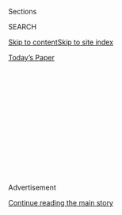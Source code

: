 <div id="app">

<div>

<div>

<div>

<div class="NYTAppHideMasthead css-1q2w90k e1suatyy0">

<div class="section css-ui9rw0 e1suatyy2">

<div class="css-eph4ug er09x8g0">

<div class="css-6n7j50">

</div>

<span class="css-1dv1kvn">Sections</span>

<div class="css-10488qs">

<span class="css-1dv1kvn">SEARCH</span>

</div>

[Skip to content](#site-content)[Skip to site
index](#site-index)

</div>

<div class="css-10698na e1huz5gh0">

</div>

</div>

<div id="masthead-bar-one" class="section hasLinks css-15hmgas e1csuq9d3">

<div class="css-uqyvli e1csuq9d0">

</div>

<div class="css-1uqjmks e1csuq9d1">

</div>

<div class="css-9e9ivx">

[](https://myaccount.nytimes3xbfgragh.onion/auth/login?response_type=cookie&client_id=vi)

</div>

<div class="css-1bvtpon e1csuq9d2">

[Today’s
Paper](https://www.nytimes3xbfgragh.onion/section/todayspaper)

</div>

</div>

</div>

</div>

<div data-aria-hidden="false">

<div id="site-content" data-role="main">

<div>

<div class="css-1aor85t" style="opacity:0.000000001;z-index:-1;visibility:hidden">

<div class="css-1hqnpie">

<div class="css-epjblv">

<span class="css-17xtcya">[Opinion](/section/opinion)</span><span class="css-x15j1o">|</span><span class="css-fwqvlz">We
Need a Monument to the Unknown
America</span>

</div>

<div class="css-k008qs">

<div class="css-1iwv8en">

<span class="css-18z7m18"></span>

<div>

</div>

</div>

<span class="css-1n6z4y">https://nyti.ms/3i5c13x</span>

<div class="css-1705lsu">

<div class="css-4xjgmj">

<div class="css-4skfbu" data-role="toolbar" data-aria-label="Social Media Share buttons, Save button, and Comments Panel with current comment count" data-testid="share-tools">

  - 
  - 
  - 
  - 
    
    <div class="css-6n7j50">
    
    </div>

  - 

</div>

</div>

</div>

</div>

</div>

</div>

<div id="NYT_TOP_BANNER_REGION" class="css-13pd83m">

</div>

<div id="top-wrapper" class="css-1sy8kpn">

<div id="top-slug" class="css-l9onyx">

Advertisement

</div>

[Continue reading the main
story](#after-top)

<div class="ad top-wrapper" style="text-align:center;height:100%;display:block;min-height:250px">

<div id="top" class="place-ad" data-position="top" data-size-key="top">

</div>

</div>

<div id="after-top">

</div>

</div>

<div>

<div class="css-v5btjw etb61u70">

<div class="css-v05ibm etb61u71">

[Opinion](/section/opinion)

</div>

</div>

<div id="sponsor-wrapper" class="css-1hyfx7x">

<div id="sponsor-slug" class="css-19vbshk">

Supported by

</div>

[Continue reading the main
story](#after-sponsor)

<div id="sponsor" class="ad sponsor-wrapper" style="text-align:center;height:100%;display:block">

</div>

<div id="after-sponsor">

</div>

</div>

<div class="css-186x18t">

THE STONE

</div>

<div class="css-1vkm6nb ehdk2mb0">

# We Need a Monument to the Unknown America

</div>

A memorial makes a statement about who is worth preserving. Why not a
sacred and beautiful nothingness?

<div class="css-18e8msd">

<div class="css-vp77d3 epjyd6m0">

<div class="css-1baulvz">

By <span class="css-1baulvz last-byline" itemprop="name">Ed Simon</span>

<div class="css-8atqhb">

Mr. Simon is an editor and writer.

</div>

</div>

</div>

  - Aug. 4,
    2020

  - 
    
    <div class="css-4xjgmj">
    
    <div class="css-pvvomx" data-role="toolbar" data-aria-label="Social Media Share buttons, Save button, and Comments Panel with current comment count" data-testid="share-tools">
    
      - 
      - 
      - 
      - 
        
        <div class="css-6n7j50">
        
        </div>
    
      - 
    
    </div>
    
    </div>

</div>

<div class="css-79elbk" data-testid="photoviewer-wrapper">

<div class="css-z3e15g" data-testid="photoviewer-wrapper-hidden">

</div>

<div class="css-1a48zt4 ehw59r15" data-testid="photoviewer-children">

![<span class="css-cnj6d5 e1z0qqy90" itemprop="copyrightHolder"><span class="css-1ly73wi e1tej78p0">Credit...</span><span><span>Illustration
by Mike McQuade; Photograph via Library of
Congress</span></span></span>](https://static01.graylady3jvrrxbe.onion/images/2020/08/04/opinion/04stone/04stone-articleLarge.jpg?quality=75&auto=webp&disable=upscale)

</div>

</div>

</div>

<div class="section meteredContent css-1r7ky0e" name="articleBody" itemprop="articleBody">

<div class="css-1fanzo5 StoryBodyCompanionColumn">

<div class="css-53u6y8">

In Rome’s Palatine Museum, built atop the excavation site of Emperor
Domitian’s palace and not far from imperial residences of Tiberius and
Augustus, there is a curious bit of masonry that was rediscovered in
1820. This artifact is exhibited alongside terra cotta heads of Jupiter
and marble sculptures of Apollo, all of the grand detritus of a lost
civilization housed in a former monastery. At the corner of one of the
museum’s galleries sits this short altar chiseled from granite that’s
slightly worn from the elements and framed with a modest curled design
where a statue might sit. No idol is framed by the base; no statue of
strong Jupiter or beautiful Apollo sits atop the altar. It is rather
simply dedicated to Agnostos Theos *—* the “Unknown God.” Where a deity
would normally be present is rather a sacred and beautiful nothingness.

These altars were not uncommon in the ancient Mediterranean. The most
famous reference to them is in a homily delivered by the Apostle Paul in
the Book of Acts, in which he claims that an altar to the Unknown God on
the Areopagus Hill in Athens was actually in honor of Christ (the
Athenians, ripe for conversion, Paul thought, had yet to fully
understand that). Arguments have been made that the altars honored the
undepictable God of the Jews, or that they’re a bit of pragmatic
hedge-betting for any deities who should be worshiped but that have
escaped the attention of the otherwise pious. Regardless of the exact
intent of their makers, the altars for the Unknown God present an
arresting memorial — the blessing of a lacunae, the sacralization of an
absence.

The altar to the Unknown God also provides an opportunity for us to
think about memorialization and memory. This has been an iconoclastic
summer, as there has been welcome progress in taking down statues
dedicated to Confederate generals, as well as the beginning of a more
nuanced discussion of figures like the founding fathers. Contrary to the
retrograde claim that statues are simply “history,” a memorial is always
an argument, and rarely an ambivalent one.

For example, the statue of Augustus of Primo Porta, housed in the
Vatican Museums not far from the Palatine Hill, makes a very specific
argument. Almost seven feet tall, the emperor is represented with an
arresting beauty, the breastplate depicting his diplomatic and military
victories that resulted in Pax Romana, ** and symbols associated with
Venus and Mars that conflate Augustus with divinity. Augustus of Primo
Porta’s sculptors made a claim about their subject just as the designers
of the statues of Robert E. Lee, Stonewall Jackson and Jefferson Davis
that line Monument Avenue in Richmond, Va., made an argument about their
subject.

</div>

</div>

<div class="css-1fanzo5 StoryBodyCompanionColumn">

<div class="css-53u6y8">

How we determine who is deserving of honor and think about
representation is often complicated by the altar. The Augustus of Primo
Porto’s argument is about the glory of imperial Rome and the divinity of
the emperor; the Confederate memorials of Monument Avenue make an
erroneous claim about the righteousness of the “Lost Cause.” The altar
to the Unknown God’s claim is different — there’s a humility in its
design, an ambiguity in its meaning and even an uncertainty in its
subject. The historian Alain Besançon explains in “The Forbidden Image:
An Intellectual History of Iconoclasm” that the tradition of avoiding
images of God are born from “two incoercible facts about our nature:
first that we must look toward the divine … and, second, that
representing it is futile, sacrilegious, inconceivable.” The sculptors
of statues and memorials promise us gods and heroes, but those who
created the altar at the Palatine Museum achieved a far greater
verisimilitude regarding those subjects, and they did it by depicting
nothing.

Any statue — be it of Christopher Columbus or Abraham Lincoln, Thomas
Jefferson or Frederick Douglass — makes a statement about who is worth
preserving in bronze. To make a statue of a recognizable subject is to
venture something about that subject, but an altar for nothing argues
that its subject is so all-encompassing, so universal, so grand that it
can’t be circumscribed in mere stone. Christian theologians speak of a
methodology called “apophasis,” whereby the divine is discussed in terms
of what can’t be known about it, where definition is always deferred and
thought can’t be put into mere words. In some ways the altar to the
Unknown God is a form of apophatic sculpture, whereby nonexistence is a
heftier material than steel or bronze.

I’d also suggest that the apophatic is precisely the mode in which we
should think of our national future, for if God is a lofty subject, then
so are “freedom,” “democracy” and “America.” We are better served in
memorializing the contradictory, conflicted and hypocritical history of
this nation not in monumental equestrian statues punctuating traffic
roundabouts but in a humbler idiom that paradoxically expresses an
inherent greatness in all the more remarkable of a way.

This would be nothing new for the United States as a nation. One of the
most popular memorials on the National Mall already considers its
subject in an apophatic way. When Maya Lin’s Vietnam Veterans Memorial
was completed in 1982, it was met with great controversy. It is an
ascending V-shaped wall of polished black granite inscribed with the
names of the more than 58,000 Americans who died in the Vietnam War. Lin
intended there to be no statues of men atop tanks, no sculptures of
brave soldiers traipsing through the jungle (the inclusion, against her
wishes, of just such a depiction at the edge of the memorial speaks to
the controversy, despite its popularity).

Unlike Lincoln’s Parthenon or Washington’s obelisk, Lin’s memorial
ventured no argument other than the sheer unimaginable depth of the
war’s toll. Abstraction has been used to great effect in other
modernist memorials, such as the Oklahoma City National Memorial, the
Flight 93 National Memorial in Stoystown, Pa., and especially the
National Memorial for Peace and Justice in Montgomery, Ala., where each
of 805 hanging steel rectangles represents an American county where a
lynching is known to have taken place.

</div>

</div>

<div class="css-1fanzo5 StoryBodyCompanionColumn">

<div class="css-53u6y8">

Like the altars to the Unknown God, these memorials make their arguments
in subtler and ultimately more powerful ways than does a statue of a man
astride a horse. They tell us something about language and image and the
ways in which some things are so huge that they defy traditional
description. Imagine an altar to the Unknown America doing something
similar, where a potential vision of a country that has yet to exist
could be gestured toward in sacred silence; where an expansive
understanding of America that mourns its past without mistaking villains
for heroes allows for the possibility of redemption. Not in a mythic
great past but in a utopian future that has yet to be lived, but that
can be imagined in every individual soul.

Ed Simon is a staff writer at The Millions. His latest book is “[Printed
in Utopia: The Renaissance’s
Radicalism](https://www.johnhuntpublishing.com/zer0-books/our-books/printed-in-utopia).”

***Now in print:*** *“*[*Modern Ethics in 77
Arguments*](http://bitly.com/1MW2kN3)*” and “*[*The Stone Reader: Modern
Philosophy in 133 Arguments*](http://bitly.com/1MW2kN3)*,” with essays
from the series, edited by Peter Catapano and Simon Critchley, published
by Liveright Books.*

*The Times is committed to publishing* [*a diversity of
letters*](https://www.nytimes3xbfgragh.onion/2019/01/31/opinion/letters/letters-to-editor-new-york-times-women.html)
*to the editor. We’d like to hear what you think about this or any of
our articles. Here are some*
[*tips*](https://help.nytimes3xbfgragh.onion/hc/en-us/articles/115014925288-How-to-submit-a-letter-to-the-editor)*.
And here’s our email:*
[*letters@NYTimes.com*](mailto:letters@NYTimes.com)*.*

*Follow The New York Times Opinion section on*
[*Facebook*](https://www.facebookcorewwwi.onion/nytopinion)*,* [*Twitter
(@NYTopinion)*](http://twitter.com/NYTOpinion) *and*
[*Instagram*](https://www.instagram.com/nytopinion/)*.*

</div>

</div>

</div>

<div>

</div>

<div>

</div>

<div>

</div>

<div>

<div id="bottom-wrapper" class="css-1ede5it">

<div id="bottom-slug" class="css-l9onyx">

Advertisement

</div>

[Continue reading the main
story](#after-bottom)

<div id="bottom" class="ad bottom-wrapper" style="text-align:center;height:100%;display:block;min-height:90px">

</div>

<div id="after-bottom">

</div>

</div>

</div>

</div>

</div>

## Site Index

<div>

</div>

## Site Information Navigation

  - [© <span>2020</span> <span>The New York Times
    Company</span>](https://help.nytimes3xbfgragh.onion/hc/en-us/articles/115014792127-Copyright-notice)

<!-- end list -->

  - [NYTCo](https://www.nytco.com/)
  - [Contact
    Us](https://help.nytimes3xbfgragh.onion/hc/en-us/articles/115015385887-Contact-Us)
  - [Work with us](https://www.nytco.com/careers/)
  - [Advertise](https://nytmediakit.com/)
  - [T Brand Studio](http://www.tbrandstudio.com/)
  - [Your Ad
    Choices](https://www.nytimes3xbfgragh.onion/privacy/cookie-policy#how-do-i-manage-trackers)
  - [Privacy](https://www.nytimes3xbfgragh.onion/privacy)
  - [Terms of
    Service](https://help.nytimes3xbfgragh.onion/hc/en-us/articles/115014893428-Terms-of-service)
  - [Terms of
    Sale](https://help.nytimes3xbfgragh.onion/hc/en-us/articles/115014893968-Terms-of-sale)
  - [Site
    Map](https://spiderbites.nytimes3xbfgragh.onion)
  - [Help](https://help.nytimes3xbfgragh.onion/hc/en-us)
  - [Subscriptions](https://www.nytimes3xbfgragh.onion/subscription?campaignId=37WXW)

</div>

</div>

</div>

</div>
